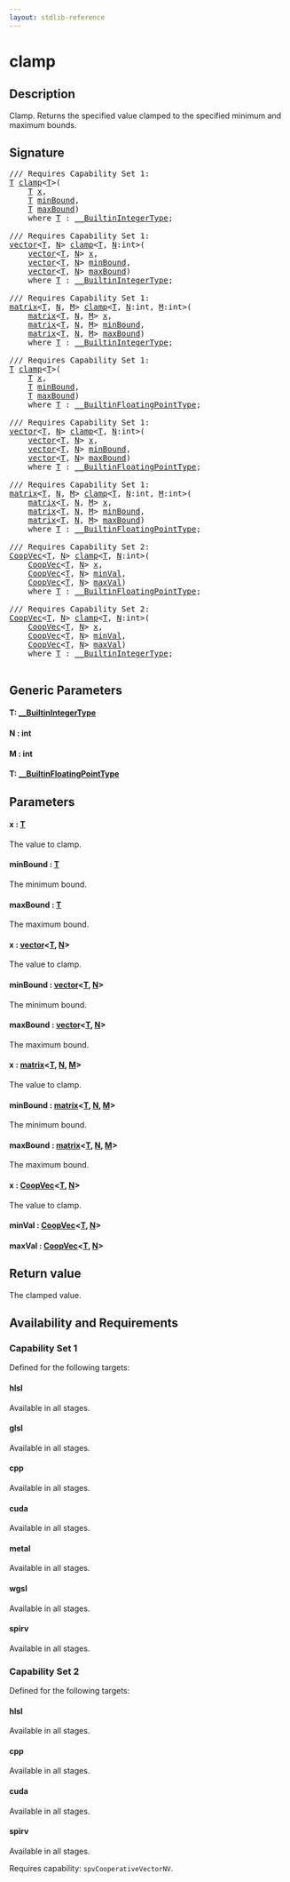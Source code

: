 ```yaml
---
layout: stdlib-reference
---
```


# clamp

## Description

Clamp. Returns the specified value clamped to the specified minimum and maximum bounds.



## Signature 

<pre>
/// Requires Capability Set 1:
<a href="clamp.html#typeparam-T" class="code_type">T</a> <a href="clamp.html">clamp</a>&lt;<a href="clamp.html#typeparam-T" class="code_type">T</a>&gt;(
    <a href="clamp.html#typeparam-T" class="code_type">T</a> <a href="clamp.html#decl-x" class="code_param">x</a>,
    <a href="clamp.html#typeparam-T" class="code_type">T</a> <a href="clamp.html#decl-minBound" class="code_param">minBound</a>,
    <a href="clamp.html#typeparam-T" class="code_type">T</a> <a href="clamp.html#decl-maxBound" class="code_param">maxBound</a>)
    <span class='code_keyword'>where</span> <a href="clamp.html#typeparam-T" class="code_type">T</a> : <a href="../interfaces/0_builtinintegertype-029g/index.html" class="code_type">__BuiltinIntegerType</a>;

/// Requires Capability Set 1:
<a href="../types/vector/index.html" class="code_type">vector</a>&lt;<a href="clamp.html#typeparam-T" class="code_type">T</a>, <a href="clamp.html#decl-N" class="code_var">N</a>&gt; <a href="clamp.html">clamp</a>&lt;<a href="clamp.html#typeparam-T" class="code_type">T</a>, <a href="clamp.html#decl-N" class="code_var">N</a>:<span class="code_keyword">int</span>&gt;(
    <a href="../types/vector/index.html" class="code_type">vector</a>&lt;<a href="clamp.html#typeparam-T" class="code_type">T</a>, <a href="clamp.html#decl-N" class="code_var">N</a>&gt; <a href="clamp.html#decl-x" class="code_param">x</a>,
    <a href="../types/vector/index.html" class="code_type">vector</a>&lt;<a href="clamp.html#typeparam-T" class="code_type">T</a>, <a href="clamp.html#decl-N" class="code_var">N</a>&gt; <a href="clamp.html#decl-minBound" class="code_param">minBound</a>,
    <a href="../types/vector/index.html" class="code_type">vector</a>&lt;<a href="clamp.html#typeparam-T" class="code_type">T</a>, <a href="clamp.html#decl-N" class="code_var">N</a>&gt; <a href="clamp.html#decl-maxBound" class="code_param">maxBound</a>)
    <span class='code_keyword'>where</span> <a href="clamp.html#typeparam-T" class="code_type">T</a> : <a href="../interfaces/0_builtinintegertype-029g/index.html" class="code_type">__BuiltinIntegerType</a>;

/// Requires Capability Set 1:
<a href="../types/matrix/index.html" class="code_type">matrix</a>&lt;<a href="clamp.html#typeparam-T" class="code_type">T</a>, <a href="clamp.html#decl-N" class="code_var">N</a>, <a href="clamp.html#decl-M" class="code_var">M</a>&gt; <a href="clamp.html">clamp</a>&lt;<a href="clamp.html#typeparam-T" class="code_type">T</a>, <a href="clamp.html#decl-N" class="code_var">N</a>:<span class="code_keyword">int</span>, <a href="clamp.html#decl-M" class="code_var">M</a>:<span class="code_keyword">int</span>&gt;(
    <a href="../types/matrix/index.html" class="code_type">matrix</a>&lt;<a href="clamp.html#typeparam-T" class="code_type">T</a>, <a href="clamp.html#decl-N" class="code_var">N</a>, <a href="clamp.html#decl-M" class="code_var">M</a>&gt; <a href="clamp.html#decl-x" class="code_param">x</a>,
    <a href="../types/matrix/index.html" class="code_type">matrix</a>&lt;<a href="clamp.html#typeparam-T" class="code_type">T</a>, <a href="clamp.html#decl-N" class="code_var">N</a>, <a href="clamp.html#decl-M" class="code_var">M</a>&gt; <a href="clamp.html#decl-minBound" class="code_param">minBound</a>,
    <a href="../types/matrix/index.html" class="code_type">matrix</a>&lt;<a href="clamp.html#typeparam-T" class="code_type">T</a>, <a href="clamp.html#decl-N" class="code_var">N</a>, <a href="clamp.html#decl-M" class="code_var">M</a>&gt; <a href="clamp.html#decl-maxBound" class="code_param">maxBound</a>)
    <span class='code_keyword'>where</span> <a href="clamp.html#typeparam-T" class="code_type">T</a> : <a href="../interfaces/0_builtinintegertype-029g/index.html" class="code_type">__BuiltinIntegerType</a>;

/// Requires Capability Set 1:
<a href="clamp.html#typeparam-T" class="code_type">T</a> <a href="clamp.html">clamp</a>&lt;<a href="clamp.html#typeparam-T" class="code_type">T</a>&gt;(
    <a href="clamp.html#typeparam-T" class="code_type">T</a> <a href="clamp.html#decl-x" class="code_param">x</a>,
    <a href="clamp.html#typeparam-T" class="code_type">T</a> <a href="clamp.html#decl-minBound" class="code_param">minBound</a>,
    <a href="clamp.html#typeparam-T" class="code_type">T</a> <a href="clamp.html#decl-maxBound" class="code_param">maxBound</a>)
    <span class='code_keyword'>where</span> <a href="clamp.html#typeparam-T" class="code_type">T</a> : <a href="../interfaces/0_builtinfloatingpointtype-029hm/index.html" class="code_type">__BuiltinFloatingPointType</a>;

/// Requires Capability Set 1:
<a href="../types/vector/index.html" class="code_type">vector</a>&lt;<a href="clamp.html#typeparam-T" class="code_type">T</a>, <a href="clamp.html#decl-N" class="code_var">N</a>&gt; <a href="clamp.html">clamp</a>&lt;<a href="clamp.html#typeparam-T" class="code_type">T</a>, <a href="clamp.html#decl-N" class="code_var">N</a>:<span class="code_keyword">int</span>&gt;(
    <a href="../types/vector/index.html" class="code_type">vector</a>&lt;<a href="clamp.html#typeparam-T" class="code_type">T</a>, <a href="clamp.html#decl-N" class="code_var">N</a>&gt; <a href="clamp.html#decl-x" class="code_param">x</a>,
    <a href="../types/vector/index.html" class="code_type">vector</a>&lt;<a href="clamp.html#typeparam-T" class="code_type">T</a>, <a href="clamp.html#decl-N" class="code_var">N</a>&gt; <a href="clamp.html#decl-minBound" class="code_param">minBound</a>,
    <a href="../types/vector/index.html" class="code_type">vector</a>&lt;<a href="clamp.html#typeparam-T" class="code_type">T</a>, <a href="clamp.html#decl-N" class="code_var">N</a>&gt; <a href="clamp.html#decl-maxBound" class="code_param">maxBound</a>)
    <span class='code_keyword'>where</span> <a href="clamp.html#typeparam-T" class="code_type">T</a> : <a href="../interfaces/0_builtinfloatingpointtype-029hm/index.html" class="code_type">__BuiltinFloatingPointType</a>;

/// Requires Capability Set 1:
<a href="../types/matrix/index.html" class="code_type">matrix</a>&lt;<a href="clamp.html#typeparam-T" class="code_type">T</a>, <a href="clamp.html#decl-N" class="code_var">N</a>, <a href="clamp.html#decl-M" class="code_var">M</a>&gt; <a href="clamp.html">clamp</a>&lt;<a href="clamp.html#typeparam-T" class="code_type">T</a>, <a href="clamp.html#decl-N" class="code_var">N</a>:<span class="code_keyword">int</span>, <a href="clamp.html#decl-M" class="code_var">M</a>:<span class="code_keyword">int</span>&gt;(
    <a href="../types/matrix/index.html" class="code_type">matrix</a>&lt;<a href="clamp.html#typeparam-T" class="code_type">T</a>, <a href="clamp.html#decl-N" class="code_var">N</a>, <a href="clamp.html#decl-M" class="code_var">M</a>&gt; <a href="clamp.html#decl-x" class="code_param">x</a>,
    <a href="../types/matrix/index.html" class="code_type">matrix</a>&lt;<a href="clamp.html#typeparam-T" class="code_type">T</a>, <a href="clamp.html#decl-N" class="code_var">N</a>, <a href="clamp.html#decl-M" class="code_var">M</a>&gt; <a href="clamp.html#decl-minBound" class="code_param">minBound</a>,
    <a href="../types/matrix/index.html" class="code_type">matrix</a>&lt;<a href="clamp.html#typeparam-T" class="code_type">T</a>, <a href="clamp.html#decl-N" class="code_var">N</a>, <a href="clamp.html#decl-M" class="code_var">M</a>&gt; <a href="clamp.html#decl-maxBound" class="code_param">maxBound</a>)
    <span class='code_keyword'>where</span> <a href="clamp.html#typeparam-T" class="code_type">T</a> : <a href="../interfaces/0_builtinfloatingpointtype-029hm/index.html" class="code_type">__BuiltinFloatingPointType</a>;

/// Requires Capability Set 2:
<a href="../types/coopvec-04/index.html" class="code_type">CoopVec</a>&lt;<a href="clamp.html#typeparam-T" class="code_type">T</a>, <a href="clamp.html#decl-N" class="code_var">N</a>&gt; <a href="clamp.html">clamp</a>&lt;<a href="clamp.html#typeparam-T" class="code_type">T</a>, <a href="clamp.html#decl-N" class="code_var">N</a>:<span class="code_keyword">int</span>&gt;(
    <a href="../types/coopvec-04/index.html" class="code_type">CoopVec</a>&lt;<a href="clamp.html#typeparam-T" class="code_type">T</a>, <a href="clamp.html#decl-N" class="code_var">N</a>&gt; <a href="clamp.html#decl-x" class="code_param">x</a>,
    <a href="../types/coopvec-04/index.html" class="code_type">CoopVec</a>&lt;<a href="clamp.html#typeparam-T" class="code_type">T</a>, <a href="clamp.html#decl-N" class="code_var">N</a>&gt; <a href="clamp.html#decl-minVal" class="code_param">minVal</a>,
    <a href="../types/coopvec-04/index.html" class="code_type">CoopVec</a>&lt;<a href="clamp.html#typeparam-T" class="code_type">T</a>, <a href="clamp.html#decl-N" class="code_var">N</a>&gt; <a href="clamp.html#decl-maxVal" class="code_param">maxVal</a>)
    <span class='code_keyword'>where</span> <a href="clamp.html#typeparam-T" class="code_type">T</a> : <a href="../interfaces/0_builtinfloatingpointtype-029hm/index.html" class="code_type">__BuiltinFloatingPointType</a>;

/// Requires Capability Set 2:
<a href="../types/coopvec-04/index.html" class="code_type">CoopVec</a>&lt;<a href="clamp.html#typeparam-T" class="code_type">T</a>, <a href="clamp.html#decl-N" class="code_var">N</a>&gt; <a href="clamp.html">clamp</a>&lt;<a href="clamp.html#typeparam-T" class="code_type">T</a>, <a href="clamp.html#decl-N" class="code_var">N</a>:<span class="code_keyword">int</span>&gt;(
    <a href="../types/coopvec-04/index.html" class="code_type">CoopVec</a>&lt;<a href="clamp.html#typeparam-T" class="code_type">T</a>, <a href="clamp.html#decl-N" class="code_var">N</a>&gt; <a href="clamp.html#decl-x" class="code_param">x</a>,
    <a href="../types/coopvec-04/index.html" class="code_type">CoopVec</a>&lt;<a href="clamp.html#typeparam-T" class="code_type">T</a>, <a href="clamp.html#decl-N" class="code_var">N</a>&gt; <a href="clamp.html#decl-minVal" class="code_param">minVal</a>,
    <a href="../types/coopvec-04/index.html" class="code_type">CoopVec</a>&lt;<a href="clamp.html#typeparam-T" class="code_type">T</a>, <a href="clamp.html#decl-N" class="code_var">N</a>&gt; <a href="clamp.html#decl-maxVal" class="code_param">maxVal</a>)
    <span class='code_keyword'>where</span> <a href="clamp.html#typeparam-T" class="code_type">T</a> : <a href="../interfaces/0_builtinintegertype-029g/index.html" class="code_type">__BuiltinIntegerType</a>;

</pre>

## Generic Parameters

####  <a id="typeparam-T"></a>T: [\_\_BuiltinIntegerType](../interfaces/0_builtinintegertype-029g/index.html)
####  <a id="decl-N"></a>N  : int
####  <a id="decl-M"></a>M  : int
####  <a id="typeparam-T"></a>T: [\_\_BuiltinFloatingPointType](../interfaces/0_builtinfloatingpointtype-029hm/index.html)

## Parameters

####  <a id="decl-x"></a>x  : [T](clamp.html#typeparam-T)
The value to clamp.

####  <a id="decl-minBound"></a>minBound  : [T](clamp.html#typeparam-T)
The minimum bound.

####  <a id="decl-maxBound"></a>maxBound  : [T](clamp.html#typeparam-T)
The maximum bound.

####  <a id="decl-x"></a>x  : [vector](../types/vector/index.html)\<[T](../types/vector/index.html#typeparam-T), [N](../types/vector/index.html#decl-N)\>
The value to clamp.

####  <a id="decl-minBound"></a>minBound  : [vector](../types/vector/index.html)\<[T](../types/vector/index.html#typeparam-T), [N](../types/vector/index.html#decl-N)\>
The minimum bound.

####  <a id="decl-maxBound"></a>maxBound  : [vector](../types/vector/index.html)\<[T](../types/vector/index.html#typeparam-T), [N](../types/vector/index.html#decl-N)\>
The maximum bound.

####  <a id="decl-x"></a>x  : [matrix](../types/matrix/index.html)\<[T](.html), [N](../types/matrix/index.html#decl-N), [M](../types/matrix/index.html#decl-M)\>
The value to clamp.

####  <a id="decl-minBound"></a>minBound  : [matrix](../types/matrix/index.html)\<[T](.html), [N](../types/matrix/index.html#decl-N), [M](../types/matrix/index.html#decl-M)\>
The minimum bound.

####  <a id="decl-maxBound"></a>maxBound  : [matrix](../types/matrix/index.html)\<[T](.html), [N](../types/matrix/index.html#decl-N), [M](../types/matrix/index.html#decl-M)\>
The maximum bound.

####  <a id="decl-x"></a>x  : [CoopVec](../types/coopvec-04/index.html)\<[T](../types/coopvec-04/index.html#typeparam-T), [N](../types/coopvec-04/index.html#decl-N)\>
The value to clamp.

####  <a id="decl-minVal"></a>minVal  : [CoopVec](../types/coopvec-04/index.html)\<[T](../types/coopvec-04/index.html#typeparam-T), [N](../types/coopvec-04/index.html#decl-N)\>
####  <a id="decl-maxVal"></a>maxVal  : [CoopVec](../types/coopvec-04/index.html)\<[T](../types/coopvec-04/index.html#typeparam-T), [N](../types/coopvec-04/index.html#decl-N)\>

## Return value
The clamped value.


## Availability and Requirements

### Capability Set 1

Defined for the following targets:

#### hlsl
Available in all stages.

#### glsl
Available in all stages.

#### cpp
Available in all stages.

#### cuda
Available in all stages.

#### metal
Available in all stages.

#### wgsl
Available in all stages.

#### spirv
Available in all stages.


### Capability Set 2

Defined for the following targets:

#### hlsl
Available in all stages.

#### cpp
Available in all stages.

#### cuda
Available in all stages.

#### spirv
Available in all stages.

Requires capability: `spvCooperativeVectorNV`.


